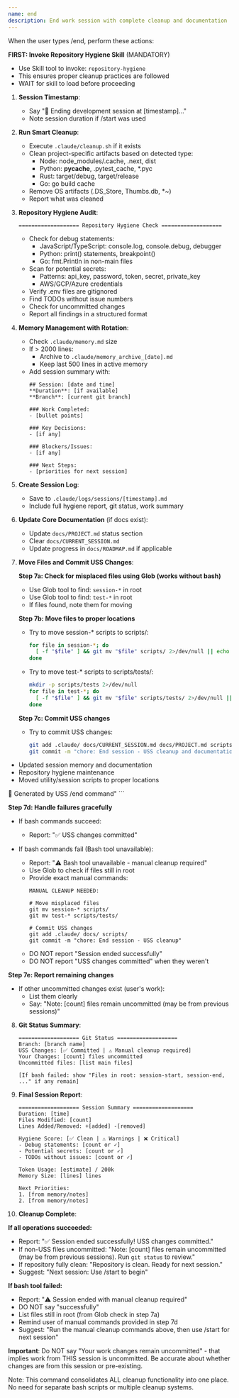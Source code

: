 ```yaml
---
name: end
description: End work session with complete cleanup and documentation
---
```


When the user types /end, perform these actions:

**FIRST: Invoke Repository Hygiene Skill** (MANDATORY)
- Use Skill tool to invoke: `repository-hygiene`
- This ensures proper cleanup practices are followed
- WAIT for skill to load before proceeding

1. **Session Timestamp**:
   - Say "🏁 Ending development session at [timestamp]..."
   - Note session duration if /start was used

2. **Run Smart Cleanup**:
   - Execute `.claude/cleanup.sh` if it exists
   - Clean project-specific artifacts based on detected type:
     - Node: node_modules/.cache, .next, dist
     - Python: __pycache__, .pytest_cache, *.pyc
     - Rust: target/debug, target/release
     - Go: go build cache
   - Remove OS artifacts (.DS_Store, Thumbs.db, *~)
   - Report what was cleaned

3. **Repository Hygiene Audit**:
   ```
   =================== Repository Hygiene Check ===================
   ```
   - Check for debug statements:
     - JavaScript/TypeScript: console.log, console.debug, debugger
     - Python: print() statements, breakpoint()
     - Go: fmt.Println in non-main files
   - Scan for potential secrets:
     - Patterns: api_key, password, token, secret, private_key
     - AWS/GCP/Azure credentials
   - Verify .env files are gitignored
   - Find TODOs without issue numbers
   - Check for uncommitted changes
   - Report all findings in a structured format

4. **Memory Management with Rotation**:
   - Check `.claude/memory.md` size
   - If > 2000 lines:
     - Archive to `.claude/memory_archive_[date].md`
     - Keep last 500 lines in active memory
   - Add session summary with:
     ```
     ## Session: [date and time]
     **Duration**: [if available]
     **Branch**: [current git branch]

     ### Work Completed:
     - [bullet points]

     ### Key Decisions:
     - [if any]

     ### Blockers/Issues:
     - [if any]

     ### Next Steps:
     - [priorities for next session]
     ```

5. **Create Session Log**:
   - Save to `.claude/logs/sessions/[timestamp].md`
   - Include full hygiene report, git status, work summary

6. **Update Core Documentation** (if docs exist):
   - Update `docs/PROJECT.md` status section
   - Clear `docs/CURRENT_SESSION.md`
   - Update progress in `docs/ROADMAP.md` if applicable

7. **Move Files and Commit USS Changes**:

   **Step 7a: Check for misplaced files using Glob (works without bash)**
   - Use Glob tool to find: `session-*` in root
   - Use Glob tool to find: `test-*` in root
   - If files found, note them for moving

   **Step 7b: Move files to proper locations**
   - Try to move session-* scripts to scripts/:
     ```bash
     for file in session-*; do
       [ -f "$file" ] && git mv "$file" scripts/ 2>/dev/null || echo "⚠️ Failed to move $file"
     done
     ```

   - Try to move test-* scripts to scripts/tests/:
     ```bash
     mkdir -p scripts/tests 2>/dev/null
     for file in test-*; do
       [ -f "$file" ] && git mv "$file" scripts/tests/ 2>/dev/null || echo "⚠️ Failed to move $file"
     done
     ```

   **Step 7c: Commit USS changes**
   - Try to commit USS changes:
     ```bash
     git add .claude/ docs/CURRENT_SESSION.md docs/PROJECT.md scripts/ 2>/dev/null
     git commit -m "chore: End session - USS cleanup and documentation

- Updated session memory and documentation
- Repository hygiene maintenance
- Moved utility/session scripts to proper locations

🤖 Generated by USS /end command"
     ```

   **Step 7d: Handle failures gracefully**
   - If bash commands succeed:
     - Report: "✅ USS changes committed"

   - If bash commands fail (Bash tool unavailable):
     - Report: "⚠️ Bash tool unavailable - manual cleanup required"
     - Use Glob to check if files still in root
     - Provide exact manual commands:
       ```
       MANUAL CLEANUP NEEDED:

       # Move misplaced files
       git mv session-* scripts/
       git mv test-* scripts/tests/

       # Commit USS changes
       git add .claude/ docs/ scripts/
       git commit -m "chore: End session - USS cleanup"
       ```
     - DO NOT report "Session ended successfully"
     - DO NOT report "USS changes committed" when they weren't

   **Step 7e: Report remaining changes**
   - If other uncommitted changes exist (user's work):
     - List them clearly
     - Say: "Note: [count] files remain uncommitted (may be from previous sessions)"

8. **Git Status Summary**:
   ```
   =================== Git Status ===================
   Branch: [branch name]
   USS Changes: [✅ Committed | ⚠️ Manual cleanup required]
   Your Changes: [count] files uncommitted
   Uncommitted files: [list main files]

   [If bash failed: show "Files in root: session-start, session-end, ..." if any remain]
   ```

9. **Final Session Report**:
   ```
   =================== Session Summary ===================
   Duration: [time]
   Files Modified: [count]
   Lines Added/Removed: +[added] -[removed]

   Hygiene Score: [✅ Clean | ⚠️ Warnings | ❌ Critical]
   - Debug statements: [count or ✓]
   - Potential secrets: [count or ✓]
   - TODOs without issues: [count or ✓]

   Token Usage: [estimate] / 200k
   Memory Size: [lines] lines

   Next Priorities:
   1. [from memory/notes]
   2. [from memory/notes]
   ```

10. **Cleanup Complete**:

   **If all operations succeeded:**
   - Report: "✅ Session ended successfully! USS changes committed."
   - If non-USS files uncommitted: "Note: [count] files remain uncommitted (may be from previous sessions). Run `git status` to review."
   - If repository fully clean: "Repository is clean. Ready for next session."
   - Suggest: "Next session: Use /start to begin"

   **If bash tool failed:**
   - Report: "⚠️ Session ended with manual cleanup required"
   - DO NOT say "successfully"
   - List files still in root (from Glob check in step 7a)
   - Remind user of manual commands provided in step 7d
   - Suggest: "Run the manual cleanup commands above, then use /start for next session"

   **Important**: Do NOT say "Your work changes remain uncommitted" - that implies work from THIS session is uncommitted. Be accurate about whether changes are from this session or pre-existing.

Note: This command consolidates ALL cleanup functionality into one place. No need for separate bash scripts or multiple cleanup systems.
